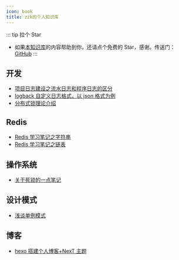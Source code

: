 ```yaml
---
icon: book
title: zzk的个人知识库
---
```


::: tip 拉个 Star

- 如果<a href='https://github.com/shzyjbr/person-database' target='blank'>本知识库</a>的内容帮助到你，还请点个免费的 Star，感谢。传送门：<a href='https://github.com/shzyjbr/person-database' target='blank'>GitHub</a>
  :::

## 开发

- [项目日志建设之流水日志和程序日志的区分](./java/dif-between-transactionlog-and-programlog.md)
- [logback 自定义日志格式，以 json 格式为例](./java/logback-custom-log-formattion.md)
- [分布式锁理论介绍](./java/distributed-lock-introduction.md)

## Redis

- [Redis 学习笔记之字符串](./middleware/redis/redis-learn-string.md)
- [Redis 学习笔记之链表](./middleware/redis/redis-learn-list.md)

## 操作系统

- [关于死锁的一点笔记](./java/deadlock.md)

## 设计模式

- [浅谈单例模式](./java/about-singleton-pattern.md)

## 博客

- [hexo 搭建个人博客+NexT 主题](./blog/hexo-next.md)
